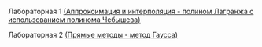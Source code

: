 Лабораторная 1 [(Аппроксимация и интерполяция - полином Лагранжа с использованием полинома Чебышева)](https://github.com/mkkkpln/Computational-Maths-4-term/blob/main/%D0%92%D1%8B%D1%87%D0%9C%D0%B0%D1%821.pdf)

Лабораторная 2 [(Прямые методы - метод Гаусса)](https://github.com/mkkkpln/Computational-Maths-4-term/blob/main/%D0%92%D1%8B%D1%87%D0%9C%D0%B0%D1%822.pdf)
